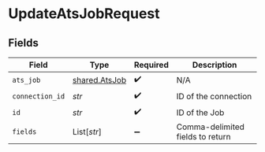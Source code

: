 # UpdateAtsJobRequest


## Fields

| Field                                          | Type                                           | Required                                       | Description                                    |
| ---------------------------------------------- | ---------------------------------------------- | ---------------------------------------------- | ---------------------------------------------- |
| `ats_job`                                      | [shared.AtsJob](../../models/shared/atsjob.md) | :heavy_check_mark:                             | N/A                                            |
| `connection_id`                                | *str*                                          | :heavy_check_mark:                             | ID of the connection                           |
| `id`                                           | *str*                                          | :heavy_check_mark:                             | ID of the Job                                  |
| `fields`                                       | List[*str*]                                    | :heavy_minus_sign:                             | Comma-delimited fields to return               |